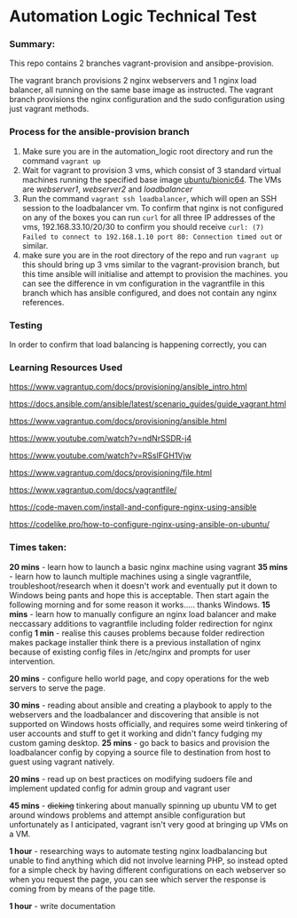 # Automation Logic Technical Test



### Summary:

This repo contains 2 branches vagrant-provision and ansibpe-provision. 

The vagrant branch provisions 2 nginx webservers and 1 nginx load balancer, all running on the same base image as instructed. The vagrant branch provisions the nginx configuration and the sudo configuration using just vagrant methods.

### Process for the ansible-provision branch

1. Make sure you are in the automation_logic root directory and run the command `vagrant up` 
2. Wait for vagrant to provision 3 vms, which consist of 3 standard virtual machines running the specified base image <u>ubuntu/bionic64</u>. The VMs are *webserver1*, *webserver2* and *loadbalancer*
3. Run the command `vagrant ssh loadbalancer`, which will open an SSH session to the loadbalancer vm. To confirm that nginx is not configured on any of the boxes you can run `curl` for all three IP addresses of the vms, 192.168.33.10/20/30 to confirm you should receive `curl: (7) Failed to connect to 192.168.1.10 port 80: Connection timed out` or similar.
4. make sure you are in the root directory of the repo and run `vagrant up` this should bring up 3 vms similar to the vagrant-provision branch, but this time ansible will initialise and attempt to provision the machines. you can see the difference in vm configuration in the vagrantfile in this branch which has ansible configured, and does not contain any nginx references.

### Testing

In order to confirm that load balancing is happening correctly, you can 







### Learning Resources Used

https://www.vagrantup.com/docs/provisioning/ansible_intro.html

https://docs.ansible.com/ansible/latest/scenario_guides/guide_vagrant.html

https://www.vagrantup.com/docs/provisioning/ansible.html

https://www.youtube.com/watch?v=ndNrSSDR-j4

https://www.youtube.com/watch?v=RSslFGH1Vjw

https://www.vagrantup.com/docs/provisioning/file.html

https://www.vagrantup.com/docs/vagrantfile/

https://code-maven.com/install-and-configure-nginx-using-ansible

https://codelike.pro/how-to-configure-nginx-using-ansible-on-ubuntu/

### Times taken:

**20 mins** - learn how to launch a basic nginx machine using vagrant
**35 mins** - learn how to launch multiple machines using a single vagrantfile, troubleshoot/research when it doesn't work and eventually put it down to Windows being pants and hope this is acceptable. Then start again the following morning and for some reason it works..... thanks Windows.
**15 mins** - learn how to manually configure an nginx load balancer and make neccassary additions to vagrantfile including folder redirection for nginx config
**1 min** - realise this causes problems because folder redirection makes package installer think there is a previous installation of nginx because of existing config files in /etc/nginx and prompts for user intervention.

**20 mins** - configure hello world page, and copy operations for the web servers to serve the page.

**30 mins** - reading about ansible and creating a playbook to apply to the webservers and the loadbalancer and discovering that ansible is not supported on Windows hosts officially, and requires some weird tinkering of user accounts and stuff to get it working and didn't fancy fudging my custom gaming desktop.
**25 mins** - go back to basics and provision the loadbalancer config by copying a source file to destination from host to guest using vagrant natively.

**20 mins** - read up on best practices on modifying sudoers file and implement updated config for admin group and vagrant user

**45 mins** - ~~dicking~~ tinkering about manually spinning up ubuntu VM to get around windows problems and attempt ansible configuration but unfortunately as I anticipated, vagrant isn't very good at bringing up VMs on a VM.

**1 hour** - researching ways to automate testing nginx loadbalancing but unable to find anything which did not involve learning PHP, so instead opted for a simple check by having different configurations on each webserver so when you request the page, you can see which server the response is coming from by means of the page title.

**1 hour** - write documentation